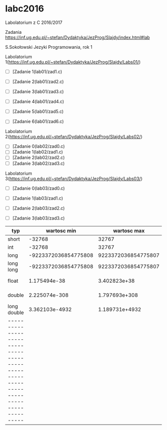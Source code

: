 # labc2016
Labolatorium z C 2016/2017

Zadania https://inf.ug.edu.pl/~stefan/Dydaktyka/JezProg/Slajdy/index.html#lab

S.Sokołowski
Jezyki Programowania, rok 1

Labolatorium 1(https://inf.ug.edu.pl/~stefan/Dydaktyka/JezProg/Slajdy/Labs01/)
* [ ] [Zadanie 1(lab01/zad1.c)
* [ ] [Zadanie 2(lab01/zad2.c)
* [ ] [Zadanie 3(lab01/zad3.c)
* [ ] [Zadanie 4(lab01/zad4.c)
* [ ] [Zadanie 5(lab01/zad5.c)
* [ ] [Zadanie 6(lab01/zad6.c)


Labolatorium 2(https://inf.ug.edu.pl/~stefan/Dydaktyka/JezProg/Slajdy/Labs02/)


* [ ] [Zadanie 0(lab02/zad0.c)
* [ ] [Zadanie 1(lab02/zad1.c)
* [ ] [Zadanie 2(lab02/zad2.c)
* [ ] [Zadanie 3(lab02/zad3.c)

Labolatorium 3(https://inf.ug.edu.pl/~stefan/Dydaktyka/JezProg/Slajdy/Labs03/)



* [ ] [Zadanie 0(lab03/zad0.c)
* [ ] [Zadanie 1(lab03/zad1.c)
* [ ] [Zadanie 2(lab03/zad2.c)
* [ ] [Zadanie 3(lab03/zad3.c)


|typ        |       wartosc min   |          wartosc max|       ziarno| precyzja|we/wy|
|-----------|---------------------|---------------------|-------------|---------|-----|
|short      |               -32768|                32767|             |         | i   |
|int        |               -32768|                32767|             |         | d   |
|long       | -9223372036854775808|  9223372036854775807|             |         | li  |
|long long  | -9223372036854775808|  9223372036854775807|             |         | lli |
|float      |         1.175494e-38|         3.402823e+38| 1.192093e-07|        6| lli |
|double     |        2.225074e-308|        1.797693e+308| 2.220446e-16|       15| lli |
|long double|       3.362103e-4932|       1.189731e+4932| 1.084202e-19|       18| Le  |
|-------------------------------------------------------------------------------------|



